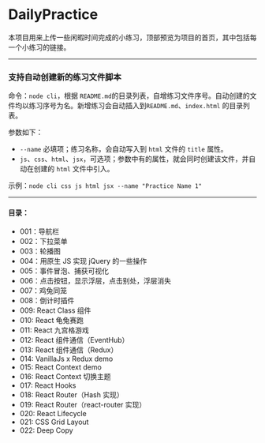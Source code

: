 # DailyPractice

本项目用来上传一些闲暇时间完成的小练习，顶部预览为项目的首页，其中包括每一个小练习的链接。

---

### 支持自动创建新的练习文件脚本

命令：`node cli`，根据 `README.md`的目录列表，自增练习文件序号。自动创建的文件均以练习序号为名。新增练习会自动插入到`README.md`、`index.html` 的目录列表。

参数如下：

- `--name` 必填项；练习名称，会自动写入到 `html` 文件的 `title` 属性。
- `js`、`css`、`html`、`jsx`，可选项；参数中有的属性，就会同时创建该文件，并自动在创建的 `html` 文件中引入。

示例：`node cli css js html jsx --name "Practice Name 1"`

---

#### 目录：

- 001：导航栏
- 002：下拉菜单
- 003：轮播图
- 004：用原生 JS 实现 jQuery 的一些操作
- 005：事件冒泡、捕获可视化
- 006：点击按钮，显示浮层，点击别处，浮层消失
- 007：鸡兔同笼
- 008：倒计时插件
- 009: React Class 组件
- 010: React 龟兔赛跑
- 011: React 九宫格游戏
- 012: React 组件通信（EventHub）
- 013: React 组件通信（Redux）
- 014: VanillaJs x Redux demo
- 015: React Context demo
- 016: React Context 切换主题
- 017: React Hooks
- 018: React Router（Hash 实现）
- 019: React Router（react-router 实现）
- 020: React Lifecycle
- 021: CSS Grid Layout
- 022: Deep Copy
